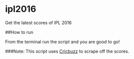 # ipl2016
Get the latest scores of IPL 2016

##How to run

From the terminal run the script and you are good to go!

###Note:
This script uses [Cricbuzz](http://cricbuzz.com) to scrape off the scores.
